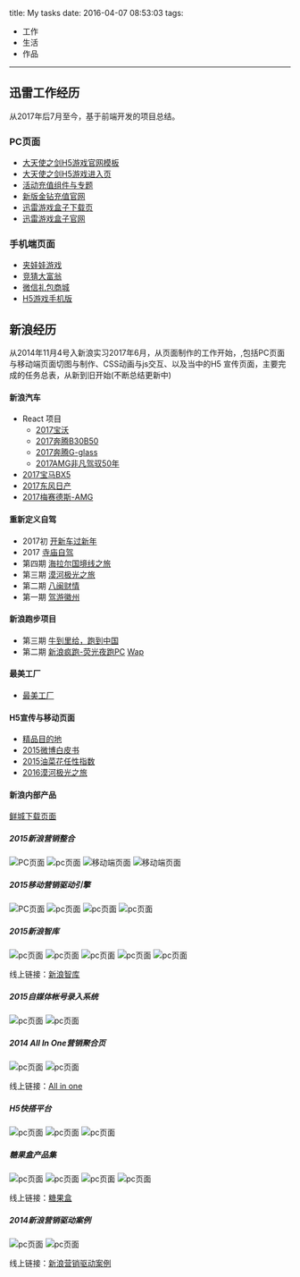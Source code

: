 title: My tasks
date: 2016-04-07 08:53:03
tags:
- 工作
- 生活
- 作品

---

## 迅雷工作经历

从2017年后7月至今，基于前端开发的项目总结。

### PC页面

- [大天使之剑H5游戏官网模板](http://dtsh5.niu.xunlei.com/)
- [大天使之剑H5游戏进入页](http://niu.xunlei.com/entergame/dtsh5/)
- [活动充值组件与专题](http://act.niu.xunlei.com/2017/bwzxxf/)
- [新版金钻充值官网](http://vip.niu.xunlei.com/pay.html)
- [迅雷游戏盒子下载页](http://gamebox.xunlei.com/)
- [迅雷游戏盒子官网](http://niu.xunlei.com/gamebox/index.html)

### 手机端页面

- [夹娃娃游戏](http://game.niu.xunlei.com/jww/#/)
- [竞猜大富翁](http://game.niu.xunlei.com/dfw/index.html?code=niuxxlcode#)
- [微信礼包商城](http://game.niu.xunlei.com/wx/wxjifen.html)
- [H5游戏手机版](http://niu.xunlei.com/publicaccount/h5game.html?gameid=058001)

## 新浪经历

从2014年11月4号入新浪实习2017年6月，从页面制作的工作开始，,包括PC页面与移动端页面切图与制作、CSS动画与js交互、以及当中的H5 宣传页面，主要完成的任务总表，从新到旧开始(不断总结更新中)
<!--more-->

#### 新浪汽车
- React 项目
    + [2017宝沃](http://client.sina.com.cn/2017borgward/)
    + [2017奔腾B30B50](http://client.sina.com.cn/b30_b50/)
    + [2017奔腾G-glass](http://client.sina.com.cn/g-glass/index.html)
    + [2017AMG非凡驾驭50年](http://client.sina.com.cn/201704amg50_years/wap/)
- [2017宝马BX5](http://client.sina.com.cn/20173BX5/)
- [2017东风日产](http://all.vic.sina.com.cn/richanouguan/)
- [2017梅赛德斯-AMG](http://client.sina.com.cn/201703c63/wap/)

#### 重新定义自驾
- 2017初 [开新车过新年](http://ria.city.sina.com.cn/widget/zt/2017/drivenewyear/index.html)
- 2017 [寺庙自驾](http://ria.city.sina.com.cn/widget/zt/2017/bestwishes/)
- 第四期 [海拉尔国境线之旅](http://city.sina.com.cn/2016zjy_four/index.shtml)
- 第三期 [漠河极光之旅](http://city.sina.com.cn/2015zjy_three/index.shtml)
- 第二期 [八闽财情](http://city.sina.com.cn/2015zjy_two/index.shtml)
- 第一期 [驾游徽州](http://ria.city.sina.com.cn/widget/zt/zjypc/index.html)

#### 新浪跑步项目
- 第三期 [牛到里给，跑到中国](http://sports.sina.com.cn/z/running/index.shtml)
- 第二期 [新浪疯跑-荧光夜跑PC](http://ria.city.sina.com.cn/widget/zt/fengpao2/pc/)       [Wap](http://ria.city.sina.com.cn/widget/zt/fengpao2/wap/) 

#### 最美工厂
- [最美工厂](http://ria.city.sina.com.cn/widget/zt/zuimeifarm/)

#### H5宣传与移动页面

- [精品目的地](http://trip.city.sina.com.cn/tianjin/tj)
- [2015微博白皮书](http://ria.city.sina.com.cn/widget/zt/2015weibotravel/index.html)
- [2015油菜花任性指数](http://ria.city.sina.com.cn/widget/zt/2015youcaihua/index.php)
- [2016漠河极光之旅](http://ria.city.sina.com.cn/widget/zt/zjy3.0/mb/index.html)



#### 新浪内部产品

[鲜城下载页面](http://www.51xiancheng.com/dlapp)

##### 2015新浪营销整合
![PC页面](http://7j1z9o.com1.z0.glb.clouddn.com/1.png)
![pc页面](http://7j1z9o.com1.z0.glb.clouddn.com/2.png)
![移动端页面](http://7j1z9o.com1.z0.glb.clouddn.com/3.png)
![移动端页面](http://7j1z9o.com1.z0.glb.clouddn.com/4.png)

##### 2015移动营销驱动引擎
![PC页面](http://7j1z9o.com1.z0.glb.clouddn.com/a1.png)
![pc页面](http://7j1z9o.com1.z0.glb.clouddn.com/a2.png)
![pc页面](http://7j1z9o.com1.z0.glb.clouddn.com/a3.png)
![pc页面](http://7j1z9o.com1.z0.glb.clouddn.com/a4.png)

##### 2015新浪智库
![pc页面](http://7j1z9o.com1.z0.glb.clouddn.com/b1.png)
![pc页面](http://7j1z9o.com1.z0.glb.clouddn.com/b2.png)
![pc页面](http://7j1z9o.com1.z0.glb.clouddn.com/b3.png)
![pc页面](http://7j1z9o.com1.z0.glb.clouddn.com/b4.png)
![pc页面](http://7j1z9o.com1.z0.glb.clouddn.com/b5.png)

线上链接：[新浪智库](http://ic.erp.sina.com.cn/index.php)

##### 2015自媒体帐号录入系统
![pc页面](http://7j1z9o.com1.z0.glb.clouddn.com/c1.png)
![pc页面](http://7j1z9o.com1.z0.glb.clouddn.com/c2.png)

##### 2014 All In One营销聚合页
![pc页面](http://7j1z9o.com1.z0.glb.clouddn.com/d1.png)
![pc页面](http://7j1z9o.com1.z0.glb.clouddn.com/d2.png)

线上链接：[All in one](http://act.city.sina.com.cn/activity/allinone/allinone.php)

##### H5快搭平台
![pc页面](http://7j1z9o.com1.z0.glb.clouddn.com/d3.png)
![pc页面](http://7j1z9o.com1.z0.glb.clouddn.com/d4.png)
![pc页面](http://7j1z9o.com1.z0.glb.clouddn.com/d5.png)

##### 糖果盒产品集
![pc页面](http://7j1z9o.com1.z0.glb.clouddn.com/e1.png)
![pc页面](http://7j1z9o.com1.z0.glb.clouddn.com/e2.png)
![pc页面](http://7j1z9o.com1.z0.glb.clouddn.com/e3.png)
![pc页面](http://7j1z9o.com1.z0.glb.clouddn.com/e4.png)

线上链接：[糖果盒](http://candy.city.sina.com.cn/front/)

##### 2014新浪营销驱动案例
![pc页面](http://7j1z9o.com1.z0.glb.clouddn.com/e5.png)
![pc页面](http://7j1z9o.com1.z0.glb.clouddn.com/e6.png)

线上链接：[新浪营销驱动案例](http://act.city.sina.com.cn/activity/marketing_combine/marketing_index.php)




